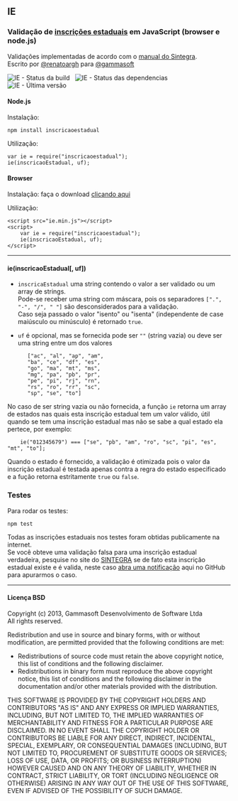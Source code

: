 ## IE 
### Validação de [inscrições estaduais](http://pt.wikipedia.org/wiki/Inscri%C3%A7%C3%A3o_Estadual "Inscrição Estadual no Wikipedia") em JavaScript (browser e node.js)
Validações implementadas de acordo com o [manual do Sintegra](http://www.sintegra.gov.br/insc_est.html).  
Escrito por [@renatoargh](http://www.github.com/renatoargh "Renato Gama") para [@gammasoft](http://www.github.com/gammasoft "Gammasoft")

![IE - Status da build](https://travis-ci.org/gammasoft/ie.png) &nbsp; ![IE - Status das dependencias](https://gemnasium.com/gammasoft/ie.png) &nbsp; ![IE - Última versão](https://badge.fury.io/js/inscricaoestadual.png)

#### Node.js 

Instalação:

    npm install inscricaoestadual
    
Utilização:

    var ie = require("inscricaoestadual");
    ie(inscricaoEstadual, uf);
    
#### Browser

Instalação: faça o download [clicando aqui](https://raw.github.com/gammasoft/ie/master/ie.min.js)

Utilização:

    <script src="ie.min.js"></script>
    <script>
        var ie = require("inscricaoestadual");
        ie(inscricaoEstadual, uf);
    </script>

-----------------------------------------

#### ie(inscricaoEstadual[, uf])
 - `inscricaEstadual` uma string contendo o valor a ser validado ou um array de strings.  
 Pode-se receber uma string com máscara, pois os separadores `[".", "-", "/", " "]` são desconsiderados para a validação.  
 Caso seja passado o valor "isento" ou "isenta" (independente de case maiúsculo ou minúsculo) é retornado `true`.

 - `uf` é opcional, mas se fornecida pode ser `""` (string vazia) ou deve ser uma string entre um dos valores  

          ["ac", "al", "ap", "am", 
          "ba", "ce", "df", "es",
          "go", "ma", "mt", "ms",
          "mg", "pa", "pb", "pr",
          "pe", "pi", "rj", "rn",
          "rs", "ro", "rr", "sc",
          "sp", "se", "to"]
          
 No caso de ser string vazia ou não fornecida, a função `ie` retorna um array de estados nas quais esta inscrição estadual tem um valor válido, útil quando se tem uma inscrição estadual mas não se sabe a qual estado ela pertece, por exemplo:  
     
        ie("012345679") === ["se", "pb", "am", "ro", "sc", "pi", "es", "mt", "to"];
  
 Quando o estado é fornecido, a validação é otimizada pois o valor da inscrição estadual é testada apenas contra a regra do estado especificado e a fução retorna estritamente `true` ou `false`.
 
### Testes

Para rodar os testes:

    npm test

Todas as inscrições estaduais nos testes foram obtidas publicamente na internet.  
Se você obteve uma validação falsa para uma inscrição estadual verdadeira, pesquise no site do [SINTEGRA](http://www.sintegra.gov.br/ "Sintegra") se de fato esta inscrição estadual existe e é valida, neste caso [abra uma notificação](https://github.com/gammasoft/ie/issues/new) aqui no GitHub para apurarmos o caso. 

-----------------------------------------

#### Licença BSD

Copyright (c) 2013, Gammasoft Desenvolvimento de Software Ltda  
All rights reserved.

Redistribution and use in source and binary forms, with or without modification, are permitted provided that the following conditions are met:

- Redistributions of source code must retain the above copyright notice, this list of conditions and the following disclaimer. 
- Redistributions in binary form must reproduce the above copyright notice, this list of conditions and the following disclaimer in the documentation and/or other materials provided with the distribution. 

THIS SOFTWARE IS PROVIDED BY THE COPYRIGHT HOLDERS AND CONTRIBUTORS "AS IS" AND ANY EXPRESS OR IMPLIED WARRANTIES, INCLUDING, BUT NOT LIMITED TO, THE IMPLIED WARRANTIES OF MERCHANTABILITY AND FITNESS FOR A PARTICULAR PURPOSE ARE DISCLAIMED. IN NO EVENT SHALL THE COPYRIGHT HOLDER OR CONTRIBUTORS BE LIABLE FOR ANY DIRECT, INDIRECT, INCIDENTAL, SPECIAL, EXEMPLARY, OR CONSEQUENTIAL DAMAGES (INCLUDING, BUT NOT LIMITED TO, PROCUREMENT OF SUBSTITUTE GOODS OR SERVICES; LOSS OF USE, DATA, OR PROFITS; OR BUSINESS INTERRUPTION) HOWEVER CAUSED AND ON ANY THEORY OF LIABILITY, WHETHER IN CONTRACT, STRICT LIABILITY, OR TORT (INCLUDING NEGLIGENCE OR OTHERWISE) ARISING IN ANY WAY OUT OF THE USE OF THIS SOFTWARE, EVEN IF ADVISED OF THE POSSIBILITY OF SUCH DAMAGE.

